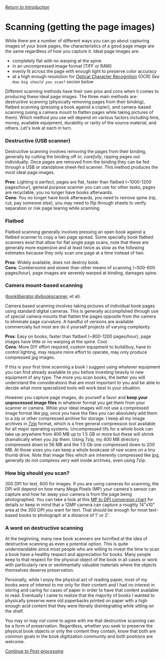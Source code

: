 *[Return to Introduction](./README.md)*

# Scanning (getting the page images)

While there are a number of different ways you can go about capturing images of your book pages, the characteristics of a good page image are the same regardless of how you capture it. Ideal page images are:

 * completely flat with no warping at the spine
 * in an uncompressed image format (TIFF or RAW)
 * evenly lit across the page with enough light to preserve color accuracy
 * at a high enough resolution for [Optical Character Recognition](https://en.wikipedia.org/wiki/Optical_character_recognition) (OCR) *See `How big should you scan?` secion below* 

Different scanning methods have their own pros and cons when it comes to producing these ideal page images. The three main methods are: destructive scanning (physically removing pages from their binding), flatbed scanning (pressing a book against a copier), and camera-based scanning (using a camera mount to flatten pages while taking pictures of them). Which method you use will depend on various factors including time, money, available equipment, durability or rarity of the source material, and others. Let's look at each in turn.


### Destructive (USB scanner)

Destructive scanning involves removing the pages from their binding, generally by cutting the binding off or, *carefully*, ripping pages out individually. Once pages are removed from the binding they can be fed through a USB or standalone sheet-fed scanner. This method produces the most ideal page images.

**Pros**: Lighting is perfect, pages are flat, faster than flatbed (~1000-1200 pages/hour), general purpose scanner you can use for other tasks, pages are recyclable, you no longer have books afterwards.      
**Cons**: You no longer have book afterwards, you need to remove spine (rip, cut, pay someone else), you may need to flip through sheets to verify separation or risk page tearing while scanning. 

### Flatbed

Flatbed scanning generally involves pressing an open book against a flatbed scanner to copy a two page spread. Some specialty book flatbed scanners exist that allow for flat single page scans, note that these are generally more expensive and at least twice as slow as the following estimates because they only scan one page at a time instead of two. 

**Pros**: Widely available, does not destroy book.     
**Cons**: Cumbersome and slower than other means of scanning (~500-600 pages/hour), page images are severely warped at binding, damages spine.

### Camera mount-based scanning

([bookliberator](http://bookliberator.com/),[diybookscanner](http://diybookscanner.org/), et al).

Camera based scanning involves taking pictures of individual book pages using standard digital cameras. This is generally accomplished through use of special camera mounts that flatten the pages opposite from the camera to eliminate page curvature. A handful of versions are available commercially but most are do it yourself projects of varying complexity.
   
**Pros**: Easy on books, faster than flatbed (~800-1200 pages/hour), page images have little or no warping at the spine. Cool.      
**Cons**: More DIY effort required, custom equipment to build/buy, have to control lighting, may require more effort to operate, may only produce compressed jpg images.

If this is your first time scanning a book I suggest using whatever equipment you can find already available to you before investing heavily in new equipment of any type. The more you scan books, the better you will understand the considerations that are most important to you and be able to decide what more specialized tools will work best in your situation.

However you capture page images, do yourself a favor and **keep your unprocessed image files** in whatever format you get them from your scanner or camera. While your ideal images will not use a compressed image format like jpg, once you have the files you can absolutely add them to a zip or other compressed archive for storage. I keep all my image archives in  [7zip](https://en.wikipedia.org/wiki/7-Zip) format, which is a free general compression tool available for all major operating systems. Uncompressed tifs for a whole book can take up anywhere from 400 MB up to 1.5 GB or more but these will shrink dramatically when you zip them. Using 7zip, my 400 MB directory compressed down to 56 MB and the 1.5 Gb one compressed down to 200 MB. At those sizes you can keep a whole bookcase of raw scans on a tiny thumb drive. *Note* that image files which are inherently compressed like jpg, generally do not compress very well inside archives, even using 7zip.

### How big should you scan?
300 DPI for text, 600 for images. If you are using cameras for scanning, the DPI will depend on how many Mega Pixels (MP) your camera's sensor can capture and how far away your camera is from the page being photographed. You can take a look at this [MP to DPI conversion chart](http://unlikelymoose.com/more/cameras/megapixel_converter.html) for details or keep in mind that a 12MP camera can capture a roughly 14"x10" area at the 300 DPI you want for text. That should be enough for most text-based books to photograph at a distance of 1' or 2'. 


### A word on destructive scanning

At the beginning, many new book scanners are horrified at the idea of destructive scanning as even a potential option. This is quite understandable since most people who are willing to invest the time to scan a book have a healthy respect and appreciation for books. Many people keep to that respect for the physical object of the book in all cases or work with particularly rare or sentimentally valuable materials where the objects themselves deserve preservation. 

Personally, while I enjoy the physical act of reading paper, most of my books were of interest to me only for their content and I had no interest in storing and caring for cases of paper in order to have that content available to read. Eventually I came to realize that the majority of books I wanted to physically preserve were old paperbacks printed on paper with a high enough acid content that they were literally disintegrating while sitting on the shelf.

You may or may not come to agree with me that destructive scanning can be a form of preservation. Regardless, whether you seek to preserve the physical book objects or only the content they contain, know that both are common goals in the book digitization community and both positions are welcome.


*[Continue to Post-processing](./post-processing.md)*
